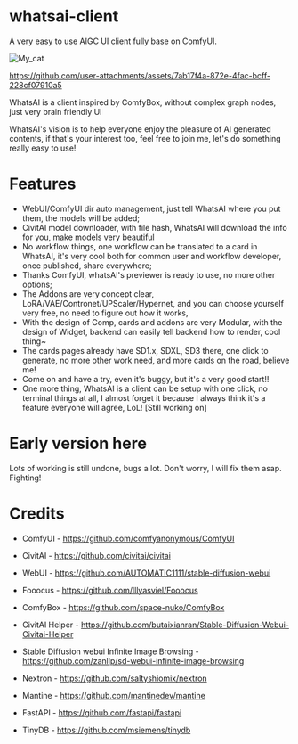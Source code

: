 # whatsai-client
A very easy to use AIGC UI client fully base on ComfyUI.

![My_cat](https://github.com/user-attachments/assets/31918a9d-d575-40c5-a2f9-0ac81e47db42)


https://github.com/user-attachments/assets/7ab17f4a-872e-4fac-bcff-228cf07910a5

WhatsAI is a client inspired by ComfyBox, without complex graph nodes, just very brain friendly UI

WhatsAI's vision is to help everyone enjoy the pleasure of AI generated contents, if that's your interest too, feel free
to join me, let's do something really easy to use!

# Features
* WebUI/ComfyUI dir auto management, just tell WhatsAI where you put them, the models will be added;
* CivitAI model downloader, with file hash, WhatsAI will download the info for you, make models very beautiful 
* No workflow things, one workflow can be translated to a card in  WhatsAI, it's very cool both for common user
  and workflow developer, once published, share everywhere;
* Thanks ComfyUI, whatsAI's previewer is ready to use, no more other options;
* The Addons are very concept clear, LoRA/VAE/Contronet/UPScaler/Hypernet, and you can choose yourself very free,
  no need to figure out how it works,
* With the design of Comp, cards and addons are very Modular, with the design of Widget, backend can easily tell 
  backend how to render, cool thing~
* The cards pages already have SD1.x, SDXL, SD3 there, one click to generate, no more other work need, and more
  cards on the road, believe me!
* Come on and have a try, even it's buggy, but it's a very good start!!
* One more thing, WhatsAI is a client can be setup with one click, no terminal things at all, I almost forget it 
  because I always think it's a feature everyone will agree, LoL! [Still working on]

# Early version here
Lots of working is still undone, bugs a lot. Don't worry, I will fix them asap. Fighting!



# Credits
- ComfyUI - https://github.com/comfyanonymous/ComfyUI
- CivitAI - https://github.com/civitai/civitai
- WebUI   - https://github.com/AUTOMATIC1111/stable-diffusion-webui
- Fooocus - https://github.com/lllyasviel/Fooocus
- ComfyBox - https://github.com/space-nuko/ComfyBox
- CivitAI Helper - https://github.com/butaixianran/Stable-Diffusion-Webui-Civitai-Helper
- Stable Diffusion webui Infinite Image Browsing - https://github.com/zanllp/sd-webui-infinite-image-browsing

- Nextron - https://github.com/saltyshiomix/nextron
- Mantine - https://github.com/mantinedev/mantine
- FastAPI - https://github.com/fastapi/fastapi
- TinyDB  - https://github.com/msiemens/tinydb

